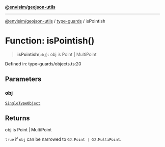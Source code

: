 [**@envisim/geojson-utils**](../../README.md)

---

[@envisim/geojson-utils]() / [type-guards](../README.md) / isPointish

# Function: isPointish()

> **isPointish**(`obj`): obj is Point \| MultiPoint

Defined in: type-guards/objects.ts:20

## Parameters

### obj

[`SingleTypeObject`](../../geojson/type-aliases/SingleTypeObject.md)

## Returns

obj is Point \| MultiPoint

`true` if `obj` can be narrowed to `GJ.Point | GJ.MultiPoint`.
